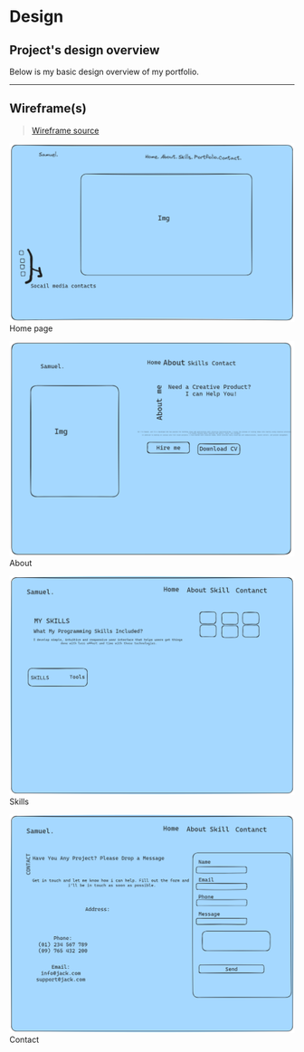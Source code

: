 # Design

## Project's design overview

Below is my basic design overview of my portfolio.

---

## Wireframe(s)

> [Wireframe source](https://excalidraw.com/#json=qrr4o6byyDNVTAf7_dSmm,lU3_NCrzCmrh3xUys61AcQ)

![wireframe](./img-planning/Portfolio.png) Home page

![wireframe](./img-planning/About.png) About

![wireframe](./img-planning/My-skills.png) Skills

![wireframe](./img-planning/Contact.png) Contact
